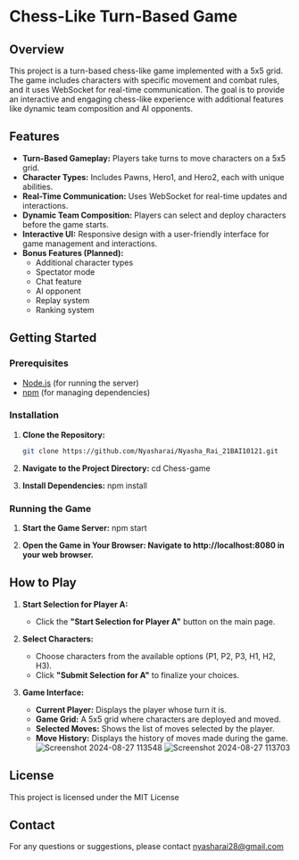 # Chess-Like Turn-Based Game

## Overview

This project is a turn-based chess-like game implemented with a 5x5 grid. The game includes characters with specific movement and combat rules, and it uses WebSocket for real-time communication. The goal is to provide an interactive and engaging chess-like experience with additional features like dynamic team composition and AI opponents.

## Features

- **Turn-Based Gameplay:** Players take turns to move characters on a 5x5 grid.
- **Character Types:** Includes Pawns, Hero1, and Hero2, each with unique abilities.
- **Real-Time Communication:** Uses WebSocket for real-time updates and interactions.
- **Dynamic Team Composition:** Players can select and deploy characters before the game starts.
- **Interactive UI:** Responsive design with a user-friendly interface for game management and interactions.
- **Bonus Features (Planned):**
  - Additional character types
  - Spectator mode
  - Chat feature
  - AI opponent
  - Replay system
  - Ranking system

## Getting Started

### Prerequisites

- [Node.js](https://nodejs.org/) (for running the server)
- [npm](https://www.npmjs.com/) (for managing dependencies)

### Installation

1. **Clone the Repository:**
   ```bash
   git clone https://github.com/Nyasharai/Nyasha_Rai_21BAI10121.git

2. **Navigate to the Project Directory:**
   cd Chess-game
     
3. **Install Dependencies:**
   npm install

### Running the Game

1. **Start the Game Server:**
   npm start

2. **Open the Game in Your Browser: Navigate to http://localhost:8080 in your web browser.**

## How to Play

1. **Start Selection for Player A:**
   - Click the **"Start Selection for Player A"** button on the main page.

2. **Select Characters:**
   - Choose characters from the available options (P1, P2, P3, H1, H2, H3).
   - Click **"Submit Selection for A"** to finalize your choices.

3. **Game Interface:**
   - **Current Player:** Displays the player whose turn it is.
   - **Game Grid:** A 5x5 grid where characters are deployed and moved. 
   - **Selected Moves:** Shows the list of moves selected by the player.
   - **Move History:** Displays the history of moves made during the game.
![Screenshot 2024-08-27 113548](https://github.com/user-attachments/assets/e0f461d7-6c63-4a95-9259-2c7184422ec5)
![Screenshot 2024-08-27 113703](https://github.com/user-attachments/assets/7e2b8a91-6b1e-40c7-aaba-d8f7f83b282a)

## License

This project is licensed under the MIT License

## Contact

For any questions or suggestions, please contact nyasharai28@gmail.com


